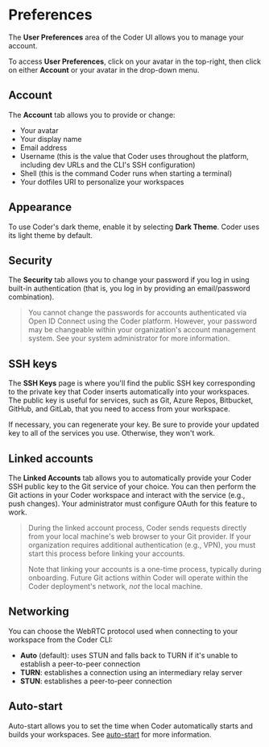 # Preferences

The **User Preferences** area of the Coder UI allows you to manage your account.

To access **User Preferences**, click on your avatar in the top-right, then
click on either **Account** or your avatar in the drop-down menu.

## Account

The **Account** tab allows you to provide or change:

- Your avatar
- Your display name
- Email address
- Username (this is the value that Coder uses throughout the platform, including
  dev URLs and the CLI's SSH configuration)
- Shell (this is the command Coder runs when starting a terminal)
- Your dotfiles URI to personalize your workspaces

## Appearance

To use Coder's dark theme, enable it by selecting **Dark Theme**. Coder uses its
light theme by default.

## Security

The **Security** tab allows you to change your password if you log in using
built-in authentication (that is, you log in by providing an email/password
combination).

> You cannot change the passwords for accounts authenticated via Open ID Connect
> using the Coder platform. However, your password may be changeable within your
> organization's account management system. See your system administrator for
> more information.

## SSH keys

The **SSH Keys** page is where you'll find the public SSH key corresponding to
the private key that Coder inserts automatically into your workspaces. The
public key is useful for services, such as Git, Azure Repos, Bitbucket, GitHub,
and GitLab, that you need to access from your workspace.

If necessary, you can regenerate your key. Be sure to provide your updated key
to all of the services you use. Otherwise, they won't work.

## Linked accounts

The **Linked Accounts** tab allows you to automatically provide your Coder SSH
public key to the Git service of your choice. You can then perform the Git
actions in your Coder workspace and interact with the service (e.g., push
changes). Your administrator must configure OAuth for this feature to work.

> During the linked account process, Coder sends requests directly from your
> local machine's web browser to your Git provider. If your organization
> requires additional authentication (e.g., VPN), you must start this process
> before linking your accounts.
>
> Note that linking your accounts is a one-time process, typically during
> onboarding. Future Git actions within Coder will operate within the Coder
> deployment's network, _not_ the local machine.

## Networking

You can choose the WebRTC protocol used when connecting to your workspace from
the Coder CLI:

- **Auto** (default): uses STUN and falls back to TURN if it's unable to
  establish a peer-to-peer connection
- **TURN**: establishes a connection using an intermediary relay server
- **STUN**: establishes a peer-to-peer connection

## Auto-start

Auto-start allows you to set the time when Coder automatically starts and builds
your workspaces. See [auto-start](autostart.md) for more information.
